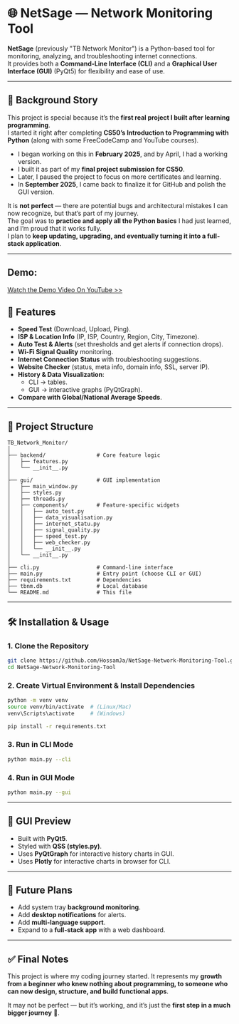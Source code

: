 # 🌐 NetSage — Network Monitoring Tool

**NetSage** (previously "TB Network Monitor") is a Python-based tool for monitoring, analyzing, and troubleshooting internet connections.  
It provides both a **Command-Line Interface (CLI)** and a **Graphical User Interface (GUI)** (PyQt5) for flexibility and ease of use.

---

## 📖 Background Story

This project is special because it’s the **first real project I built after learning programming**.  
I started it right after completing **CS50’s Introduction to Programming with Python** (along with some FreeCodeCamp and YouTube courses).  

- I began working on this in **February 2025**, and by April, I had a working version.  
- I built it as part of my **final project submission for CS50**.  
- Later, I paused the project to focus on more certificates and learning.  
- In **September 2025**, I came back to finalize it for GitHub and polish the GUI version.  

It is **not perfect** — there are potential bugs and architectural mistakes I can now recognize, but that’s part of my journey.  
The goal was to **practice and apply all the Python basics** I had just learned, and I’m proud that it works fully.  
I plan to **keep updating, upgrading, and eventually turning it into a full-stack application**.

---
## Demo:

[Watch the Demo Video On YouTube >>](https://youtu.be/_gS_DNmrXtE?si=Dgu5thtvEJuRZnpn)

## 🚀 Features

- **Speed Test** (Download, Upload, Ping).
- **ISP & Location Info** (IP, ISP, Country, Region, City, Timezone).
- **Auto Test & Alerts** (set thresholds and get alerts if connection drops).
- **Wi-Fi Signal Quality** monitoring.
- **Internet Connection Status** with troubleshooting suggestions.
- **Website Checker** (status, meta info, domain info, SSL, server IP).
- **History & Data Visualization**:
  - CLI → tables.
  - GUI → interactive graphs (PyQtGraph).
- **Compare with Global/National Average Speeds**.

---

## 📂 Project Structure

```
TB_Network_Monitor/
│
├── backend/                # Core feature logic
│   ├── features.py
│   └── __init__.py
│
├── gui/                    # GUI implementation
│   ├── main_window.py
│   ├── styles.py
│   ├── threads.py
│   ├── components/         # Feature-specific widgets
│   │   ├── auto_test.py
│   │   ├── data_visualisation.py
│   │   ├── internet_statu.py
│   │   ├── signal_quality.py
│   │   ├── speed_test.py
│   │   ├── web_checker.py
│   │   └── __init__.py
│   └── __init__.py
│
├── cli.py                  # Command-line interface
├── main.py                 # Entry point (choose CLI or GUI)
├── requirements.txt        # Dependencies
├── tbnm.db                 # Local database
└── README.md               # This file
```

---

## 🛠️ Installation & Usage

### 1. Clone the Repository
```bash
git clone https://github.com/HossamJa/NetSage-Network-Monitoring-Tool.git
cd NetSage-Network-Monitoring-Tool
```

### 2. Create Virtual Environment & Install Dependencies

```bash
python -m venv venv
source venv/bin/activate  # (Linux/Mac)
venv\Scripts\activate     # (Windows)

pip install -r requirements.txt
```

### 3. Run in CLI Mode

```bash
python main.py --cli
```

### 4. Run in GUI Mode

```bash
python main.py --gui
```

---

## 🎨 GUI Preview

* Built with **PyQt5**.
* Styled with **QSS (styles.py)**.
* Uses **PyQtGraph** for interactive history charts in GUI.
* Uses **Plotly** for interactive charts in browser for CLI.

---

## 🔮 Future Plans

* Add system tray **background monitoring**.
* Add **desktop notifications** for alerts.
* Add **multi-language support**.
* Expand to a **full-stack app** with a web dashboard.

---

## ✅ Final Notes

This project is where my coding journey started.
It represents my **growth from a beginner who knew nothing about programming, to someone who can now design, structure, and build functional apps**.

It may not be perfect — but it’s working, and it’s just the **first step in a much bigger journey** 🚀.
